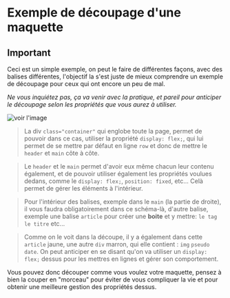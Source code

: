 # Exemple de découpage d'une maquette 

## **Important**
Ceci est un simple exemple, on peut le faire de différentes façons, avec des balises différentes, l'objectif la s'est juste de mieux comprendre un exemple de découpage pour ceux qui ont encore un peu de mal.

*Ne vous inquiétez pas, ça va venir avec la pratique, et pareil pour anticiper le découpage selon les propriétés que vous aurez à utiliser.*

![voir l'image](./assets/img/D%C3%A9coupage%20atelier%20entier.png)

> La div `class="container"` qui englobe toute la page, permet de pouvoir dans ce cas, utiliser la propriété `display: flex;`, qui lui permet de se mettre par défaut en ligne `row` et donc de mettre le `header` et `main` côte à côte. 

> Le `header` et le `main` permet d'avoir eux même chacun leur contenu également, et de pouvoir utiliser également les propriétés voulues dedans, comme le `display: flex;`, `position: fixed`, etc... Celà permet de gérer les éléments à l'intérieur.

> Pour l'intérieur des balises, exemple dans le `main` (la partie de droite), il vous faudra obligatoirement dans ce schéma-là, d'autre balise, exemple une balise `article` pour créer une **boite** et y mettre: `le tag` `le titre` etc...

> Comme on le voit dans la découpe, il y a également dans cette `article` jaune, une autre `div` marron, qui elle contient : `img` `pseudo` `date`. On peut anticiper en se disant qu'on va utiliser un `display: flex;` dessus pour les mettres en lignes et gérer son comportement.

Vous pouvez donc découper comme vous voulez votre maquette, pensez à bien la couper en "morceau" pour éviter de vous compliquer la vie et pour obtenir une meilleure gestion des propriétés dessus.

